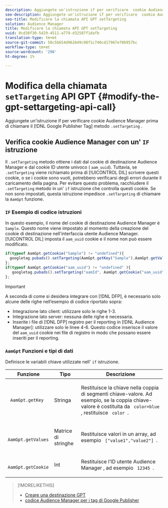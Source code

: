 ```yaml
---
description: Aggiungete un'istruzione if per verificare  cookie Audience Manager prima di chiamare il metodo Google Publisher Tag .setTargeting.
seo-description: Aggiungete un'istruzione if per verificare  cookie Audience Manager prima di chiamare il metodo Google Publisher Tag .setTargeting.
seo-title: Modificare la chiamata API GPT setTargeting
solution: Audience Manager
title: Modificare la chiamata API GPT setTargeting
uuid: 0cd38f30-5d29-4511-a779-d32587f1dafb
translation-type: tm+mt
source-git-commit: 50c5b654d962649c98f1c740cd17967e70b957bc
workflow-type: tm+mt
source-wordcount: '298'
ht-degree: 1%

---
```



# Modifica della chiamata `setTargeting` API GPT {#modify-the-gpt-settargeting-api-call}

Aggiungete un&#39;istruzione if per verificare  cookie Audience Manager prima di chiamare il [!DNL Google Publisher Tag] metodo `.setTargeting` .

## Verifica  cookie Audience Manager con un&#39; `IF` istruzione

Il `.setTargeting` metodo ottiene i dati dal cookie di destinazione Audience Manager  e dal cookie ID utente univoco ( `aam_uuid`). Tuttavia, se `.setTargeting` viene richiamato prima di [!UICONTROL DIL] scrivere questi cookie, o se i cookie sono vuoti, potrebbero verificarsi degli errori durante il caricamento della pagina. Per evitare questo problema, racchiudere il `.setTargeting` metodo in un&#39; `if` istruzione che controlla questi cookie. Se non sono impostati, questa istruzione impedisce `.setTargeting` di chiamare la `AamGpt` funzione.

### `IF` Esempio di codice istruzioni

In questo esempio, il nome del cookie di destinazione  Audience Manager è `Sample`. Questo nome viene impostato al momento della creazione del cookie di destinazione nell&#39;interfaccia utente  Audience Manager. [!UICONTROL DIL] imposta il `aam_uuid` cookie e il nome non può essere modificato.

```js
if(typeof AamGpt.getCookie("Sample") != "undefined"){ 
  googletag.pubads().setTargeting(AamGpt.getKey("Sample"),AamGpt.getValues("Sample")); 
}; 
if(typeof AamGpt.getCookie("aam_uuid") != "undefined" ){ 
   googletag.pubads().setTargeting("aamId", AamGpt.getCookie("aam_uuid")); 
};
```

>[!IMPORTANT]
>
>A seconda di come si desidera integrare con [!DNL DFP], è necessario solo alcune delle righe nell’esempio di codice riportato sopra:
>
>* Integrazione lato client: utilizzare solo le righe 1-3.
>* Integrazione lato server: nessuna delle righe è necessaria.
>* Inserite i file di [!DNL DFP] registro per il reporting in [!DNL Audience Manager]: utilizzare solo le linee 4-6. Questo codice inserisce il valore del `aam_uuid` cookie nei file di registro in modo che possano essere inseriti per il reporting.


### `AamGpt` Funzioni e tipi di dati

Definisce le variabili chiave utilizzate nell&#39; `if` istruzione.

<table id="table_881391C9BDDF4FACAFC37A47B14B31A1"> 
 <thead> 
  <tr> 
   <th colname="col1" class="entry"> Funzione </th> 
   <th colname="col2" class="entry"> Tipo </th> 
   <th colname="col3" class="entry"> Descrizione </th> 
  </tr> 
 </thead>
 <tbody> 
  <tr> 
   <td colname="col1"> <p> <code> AamGpt.getKey </code> </p> </td> 
   <td colname="col2"> <p>Stringa </p> </td> 
   <td colname="col3"> <p>Restituisce la chiave nella coppia di segmenti chiave-valore. Ad esempio, se la coppia chiave-valore è costituita da <code> color=blue </code>, restituisce <code> color </code>. </p> </td> 
  </tr> 
  <tr> 
   <td colname="col1"> <p> <code> AamGpt.getValues </code> </p> </td> 
   <td colname="col2"> <p>Matrice di stringhe </p> </td> 
   <td colname="col3"> <p>Restituisce valori in un array, ad esempio <code> ["value1","value2"] </code>. </p> </td> 
  </tr> 
  <tr> 
   <td colname="col1"> <p> <code> AamGpt.getCookie </code> </p> </td> 
   <td colname="col2"> <p>Int </p> </td> 
   <td colname="col3"> <p>Restituisce l’ID utente Audience Manager , ad esempio <code> 12345 </code>. </p> </td> 
  </tr>
 </tbody>
</table>

>[!MORELIKETHIS]
>
>* [Creare una destinazione GPT](../../integration/gpt-aam-destination/gpt-aam-create-destination.md)
>* [codice Audience Manager per i tag di Google Publisher](../../integration/gpt-aam-destination/gpt-aam-aamgpt-code.md)

